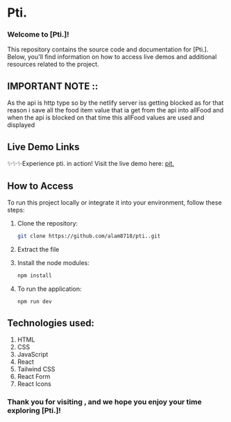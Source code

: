 # Pti.

### Welcome to [Pti.]!

This repository contains the source code and documentation for [Pti.]. Below, you'll find information on how to access live demos and additional resources related to the project.

## IMPORTANT NOTE ::
As the api is http type so by the netlify server iss getting blocked as for that reason i save all the food item value that ia get from the api into allFood and when the api is blocked on that time this allFood values are used and displayed


## Live Demo Links
✨✨✨Experience pti. in action! 
Visit the live demo here: [pit.](https://ptiii.netlify.app/)

## How to Access

To run this project locally or integrate it into your environment, follow these steps:

1. Clone the repository:
   ```bash
   git clone https://github.com/alam8718/pti..git
2. Extract the file

3. Install the node modules:
   ```bash
   npm install
4. To run the application:
   ```bash
   npm run dev

## Technologies used:
  1. HTML
  2. CSS
  3. JavaScript
  4. React
  5. Tailwind CSS
  6. React Form
  7. React Icons



### Thank you for visiting , and we hope you enjoy your time exploring [Pti.]!



